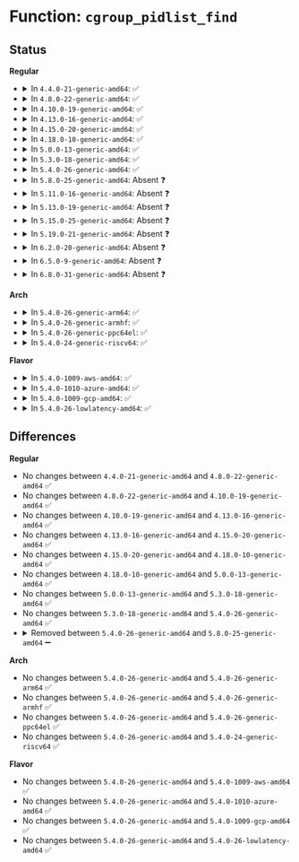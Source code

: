 # Function: <code>cgroup_pidlist_find</code>

## Status
<b>Regular</b>
<ul>
<li>
<details>
<summary>In <code>4.4.0-21-generic-amd64</code>: ✅</summary>

```c
struct cgroup_pidlist * cgroup_pidlist_find(struct cgroup * cgrp, enum cgroup_filetype type)
```

```json
{
  "name": "cgroup_pidlist_find",
  "collision_type": "Unique Static",
  "inline_type": "No",
  "funcs": [
    {
      "addr": 18446744071579971600,
      "name": "cgroup_pidlist_find",
      "external": false,
      "loc": "kernel/cgroup.c:4373",
      "file": "kernel/cgroup.c",
      "inline": "seen, unknown",
      "caller_inline": [],
      "caller_func": [
        "kernel/cgroup.c:pidlist_array_load",
        "kernel/cgroup.c:cgroup_pidlist_start"
      ]
    }
  ],
  "symbols": [
    {
      "addr": 18446744071579971600,
      "name": "cgroup_pidlist_find",
      "section": ".text",
      "bind": "STB_LOCAL",
      "size": 96
    }
  ]
}
```
</details>
</li>
<li>
<details>
<summary>In <code>4.8.0-22-generic-amd64</code>: ✅</summary>

```c
struct cgroup_pidlist * cgroup_pidlist_find(struct cgroup * cgrp, enum cgroup_filetype type)
```

```json
{
  "name": "cgroup_pidlist_find",
  "collision_type": "Unique Static",
  "inline_type": "No",
  "funcs": [
    {
      "addr": 18446744071580001952,
      "name": "cgroup_pidlist_find",
      "external": false,
      "loc": "kernel/cgroup.c:4568",
      "file": "kernel/cgroup.c",
      "inline": "seen, unknown",
      "caller_inline": [],
      "caller_func": [
        "kernel/cgroup.c:cgroup_pidlist_start",
        "kernel/cgroup.c:cgroup_pidlist_start"
      ]
    }
  ],
  "symbols": [
    {
      "addr": 18446744071580001952,
      "name": "cgroup_pidlist_find",
      "section": ".text",
      "bind": "STB_LOCAL",
      "size": 99
    }
  ]
}
```
</details>
</li>
<li>
<details>
<summary>In <code>4.10.0-19-generic-amd64</code>: ✅</summary>

```c
struct cgroup_pidlist * cgroup_pidlist_find(struct cgroup * cgrp, enum cgroup_filetype type)
```

```json
{
  "name": "cgroup_pidlist_find",
  "collision_type": "Unique Static",
  "inline_type": "No",
  "funcs": [
    {
      "addr": 18446744071580033552,
      "name": "cgroup_pidlist_find",
      "external": false,
      "loc": "kernel/cgroup.c:4581",
      "file": "kernel/cgroup.c",
      "inline": "seen, unknown",
      "caller_inline": [],
      "caller_func": [
        "kernel/cgroup.c:cgroup_pidlist_start",
        "kernel/cgroup.c:cgroup_pidlist_start"
      ]
    }
  ],
  "symbols": [
    {
      "addr": 18446744071580033552,
      "name": "cgroup_pidlist_find",
      "section": ".text",
      "bind": "STB_LOCAL",
      "size": 99
    }
  ]
}
```
</details>
</li>
<li>
<details>
<summary>In <code>4.13.0-16-generic-amd64</code>: ✅</summary>

```c
struct cgroup_pidlist * cgroup_pidlist_find(struct cgroup * cgrp, enum cgroup_filetype type)
```

```json
{
  "name": "cgroup_pidlist_find",
  "collision_type": "Unique Static",
  "inline_type": "No",
  "funcs": [
    {
      "addr": 18446744071580062128,
      "name": "cgroup_pidlist_find",
      "external": false,
      "loc": "kernel/cgroup/cgroup-v1.c:288",
      "file": "kernel/cgroup/cgroup-v1.c",
      "inline": "seen, unknown",
      "caller_inline": [],
      "caller_func": [
        "kernel/cgroup/cgroup-v1.c:cgroup_pidlist_start",
        "kernel/cgroup/cgroup-v1.c:cgroup_pidlist_start"
      ]
    }
  ],
  "symbols": [
    {
      "addr": 18446744071580062128,
      "name": "cgroup_pidlist_find",
      "section": ".text",
      "bind": "STB_LOCAL",
      "size": 99
    }
  ]
}
```
</details>
</li>
<li>
<details>
<summary>In <code>4.15.0-20-generic-amd64</code>: ✅</summary>

```c
struct cgroup_pidlist * cgroup_pidlist_find(struct cgroup * cgrp, enum cgroup_filetype type)
```

```json
{
  "name": "cgroup_pidlist_find",
  "collision_type": "Unique Static",
  "inline_type": "No",
  "funcs": [
    {
      "addr": 18446744071580114448,
      "name": "cgroup_pidlist_find",
      "external": false,
      "loc": "kernel/cgroup/cgroup-v1.c:293",
      "file": "kernel/cgroup/cgroup-v1.c",
      "inline": "seen, unknown",
      "caller_inline": [],
      "caller_func": [
        "kernel/cgroup/cgroup-v1.c:cgroup_pidlist_start",
        "kernel/cgroup/cgroup-v1.c:pidlist_array_load"
      ]
    }
  ],
  "symbols": [
    {
      "addr": 18446744071580114448,
      "name": "cgroup_pidlist_find",
      "section": ".text",
      "bind": "STB_LOCAL",
      "size": 99
    }
  ]
}
```
</details>
</li>
<li>
<details>
<summary>In <code>4.18.0-10-generic-amd64</code>: ✅</summary>

```c
struct cgroup_pidlist * cgroup_pidlist_find(struct cgroup * cgrp, enum cgroup_filetype type)
```

```json
{
  "name": "cgroup_pidlist_find",
  "collision_type": "Unique Static",
  "inline_type": "No",
  "funcs": [
    {
      "addr": 18446744071580173872,
      "name": "cgroup_pidlist_find",
      "external": false,
      "loc": "kernel/cgroup/cgroup-v1.c:293",
      "file": "kernel/cgroup/cgroup-v1.c",
      "inline": "seen, unknown",
      "caller_inline": [],
      "caller_func": [
        "kernel/cgroup/cgroup-v1.c:cgroup_pidlist_start",
        "kernel/cgroup/cgroup-v1.c:pidlist_array_load"
      ]
    }
  ],
  "symbols": [
    {
      "addr": 18446744071580173872,
      "name": "cgroup_pidlist_find",
      "section": ".text",
      "bind": "STB_LOCAL",
      "size": 99
    }
  ]
}
```
</details>
</li>
<li>
<details>
<summary>In <code>5.0.0-13-generic-amd64</code>: ✅</summary>

```c
struct cgroup_pidlist * cgroup_pidlist_find(struct cgroup * cgrp, enum cgroup_filetype type)
```

```json
{
  "name": "cgroup_pidlist_find",
  "collision_type": "Unique Static",
  "inline_type": "No",
  "funcs": [
    {
      "addr": 18446744071580221760,
      "name": "cgroup_pidlist_find",
      "external": false,
      "loc": "kernel/cgroup/cgroup-v1.c:296",
      "file": "kernel/cgroup/cgroup-v1.c",
      "inline": "seen, unknown",
      "caller_inline": [],
      "caller_func": [
        "kernel/cgroup/cgroup-v1.c:cgroup_pidlist_start",
        "kernel/cgroup/cgroup-v1.c:pidlist_array_load"
      ]
    }
  ],
  "symbols": [
    {
      "addr": 18446744071580221760,
      "name": "cgroup_pidlist_find",
      "section": ".text",
      "bind": "STB_LOCAL",
      "size": 99
    }
  ]
}
```
</details>
</li>
<li>
<details>
<summary>In <code>5.3.0-18-generic-amd64</code>: ✅</summary>

```c
struct cgroup_pidlist * cgroup_pidlist_find(struct cgroup * cgrp, enum cgroup_filetype type)
```

```json
{
  "name": "cgroup_pidlist_find",
  "collision_type": "Unique Static",
  "inline_type": "No",
  "funcs": [
    {
      "addr": 18446744071580270656,
      "name": "cgroup_pidlist_find",
      "external": false,
      "loc": "kernel/cgroup/cgroup-v1.c:300",
      "file": "kernel/cgroup/cgroup-v1.c",
      "inline": "seen, unknown",
      "caller_inline": [],
      "caller_func": [
        "kernel/cgroup/cgroup-v1.c:cgroup_pidlist_start",
        "kernel/cgroup/cgroup-v1.c:pidlist_array_load"
      ]
    }
  ],
  "symbols": [
    {
      "addr": 18446744071580270656,
      "name": "cgroup_pidlist_find",
      "section": ".text",
      "bind": "STB_LOCAL",
      "size": 96
    }
  ]
}
```
</details>
</li>
<li>
<details>
<summary>In <code>5.4.0-26-generic-amd64</code>: ✅</summary>

```c
struct cgroup_pidlist * cgroup_pidlist_find(struct cgroup * cgrp, enum cgroup_filetype type)
```

```json
{
  "name": "cgroup_pidlist_find",
  "collision_type": "Unique Static",
  "inline_type": "No",
  "funcs": [
    {
      "addr": 18446744071580318816,
      "name": "cgroup_pidlist_find",
      "external": false,
      "loc": "kernel/cgroup/cgroup-v1.c:281",
      "file": "kernel/cgroup/cgroup-v1.c",
      "inline": "seen, unknown",
      "caller_inline": [],
      "caller_func": [
        "kernel/cgroup/cgroup-v1.c:cgroup_pidlist_start",
        "kernel/cgroup/cgroup-v1.c:pidlist_array_load"
      ]
    }
  ],
  "symbols": [
    {
      "addr": 18446744071580318816,
      "name": "cgroup_pidlist_find",
      "section": ".text",
      "bind": "STB_LOCAL",
      "size": 96
    }
  ]
}
```
</details>
</li>
<li>
<details>
<summary>In <code>5.8.0-25-generic-amd64</code>: Absent ❓</summary>

```json
{
  "name": "cgroup_pidlist_find",
  "collision_type": "Unique Static",
  "inline_type": "Full",
  "funcs": [
    {
      "addr": 18446744071580392803,
      "name": "cgroup_pidlist_find",
      "external": false,
      "loc": "kernel/cgroup/cgroup-v1.c:276",
      "file": "kernel/cgroup/cgroup-v1.c",
      "inline": "not declared, inlined",
      "caller_inline": [
        "kernel/cgroup/cgroup-v1.c:cgroup_pidlist_start",
        "kernel/cgroup/cgroup-v1.c:cgroup_pidlist_find_create"
      ],
      "caller_func": []
    }
  ],
  "symbols": []
}
```
</details>
</li>
<li>
<details>
<summary>In <code>5.11.0-16-generic-amd64</code>: Absent ❓</summary>

```json
{
  "name": "cgroup_pidlist_find",
  "collision_type": "Unique Static",
  "inline_type": "Full",
  "funcs": [
    {
      "addr": 18446744071580379859,
      "name": "cgroup_pidlist_find",
      "external": false,
      "loc": "kernel/cgroup/cgroup-v1.c:276",
      "file": "kernel/cgroup/cgroup-v1.c",
      "inline": "not declared, inlined",
      "caller_inline": [
        "kernel/cgroup/cgroup-v1.c:cgroup_pidlist_start",
        "kernel/cgroup/cgroup-v1.c:cgroup_pidlist_find_create"
      ],
      "caller_func": []
    }
  ],
  "symbols": []
}
```
</details>
</li>
<li>
<details>
<summary>In <code>5.13.0-19-generic-amd64</code>: Absent ❓</summary>

```json
{
  "name": "cgroup_pidlist_find",
  "collision_type": "Unique Static",
  "inline_type": "Full",
  "funcs": [
    {
      "addr": 18446744071580383132,
      "name": "cgroup_pidlist_find",
      "external": false,
      "loc": "kernel/cgroup/cgroup-v1.c:276",
      "file": "kernel/cgroup/cgroup-v1.c",
      "inline": "not declared, inlined",
      "caller_inline": [
        "kernel/cgroup/cgroup-v1.c:cgroup_pidlist_start",
        "kernel/cgroup/cgroup-v1.c:pidlist_array_load"
      ],
      "caller_func": []
    }
  ],
  "symbols": []
}
```
</details>
</li>
<li>
<details>
<summary>In <code>5.15.0-25-generic-amd64</code>: Absent ❓</summary>

```json
{
  "name": "cgroup_pidlist_find",
  "collision_type": "Unique Static",
  "inline_type": "Full",
  "funcs": [
    {
      "addr": 18446744071580545168,
      "name": "cgroup_pidlist_find",
      "external": false,
      "loc": "kernel/cgroup/cgroup-v1.c:280",
      "file": "kernel/cgroup/cgroup-v1.c",
      "inline": "not declared, inlined",
      "caller_inline": [
        "kernel/cgroup/cgroup-v1.c:cgroup_pidlist_start",
        "kernel/cgroup/cgroup-v1.c:pidlist_array_load"
      ],
      "caller_func": []
    }
  ],
  "symbols": []
}
```
</details>
</li>
<li>
<details>
<summary>In <code>5.19.0-21-generic-amd64</code>: Absent ❓</summary>

```json
{
  "name": "cgroup_pidlist_find",
  "collision_type": "Unique Static",
  "inline_type": "Full",
  "funcs": [
    {
      "addr": 18446744071580744464,
      "name": "cgroup_pidlist_find",
      "external": false,
      "loc": "kernel/cgroup/cgroup-v1.c:277",
      "file": "kernel/cgroup/cgroup-v1.c",
      "inline": "not declared, inlined",
      "caller_inline": [
        "kernel/cgroup/cgroup-v1.c:cgroup_pidlist_start",
        "kernel/cgroup/cgroup-v1.c:pidlist_array_load"
      ],
      "caller_func": []
    }
  ],
  "symbols": []
}
```
</details>
</li>
<li>
<details>
<summary>In <code>6.2.0-20-generic-amd64</code>: Absent ❓</summary>

```json
{
  "name": "cgroup_pidlist_find",
  "collision_type": "Unique Static",
  "inline_type": "Full",
  "funcs": [
    {
      "addr": 18446744071581021440,
      "name": "cgroup_pidlist_find",
      "external": false,
      "loc": "kernel/cgroup/cgroup-v1.c:277",
      "file": "kernel/cgroup/cgroup-v1.c",
      "inline": "not declared, inlined",
      "caller_inline": [
        "kernel/cgroup/cgroup-v1.c:cgroup_pidlist_start",
        "kernel/cgroup/cgroup-v1.c:pidlist_array_load"
      ],
      "caller_func": []
    }
  ],
  "symbols": []
}
```
</details>
</li>
<li>
<details>
<summary>In <code>6.5.0-9-generic-amd64</code>: Absent ❓</summary>

```json
{
  "name": "cgroup_pidlist_find",
  "collision_type": "Unique Static",
  "inline_type": "Full",
  "funcs": [
    {
      "addr": 18446744071581109776,
      "name": "cgroup_pidlist_find",
      "external": false,
      "loc": "kernel/cgroup/cgroup-v1.c:277",
      "file": "kernel/cgroup/cgroup-v1.c",
      "inline": "not declared, inlined",
      "caller_inline": [
        "kernel/cgroup/cgroup-v1.c:cgroup_pidlist_start",
        "kernel/cgroup/cgroup-v1.c:pidlist_array_load"
      ],
      "caller_func": []
    }
  ],
  "symbols": []
}
```
</details>
</li>
<li>
<details>
<summary>In <code>6.8.0-31-generic-amd64</code>: Absent ❓</summary>

```json
{
  "name": "cgroup_pidlist_find",
  "collision_type": "Unique Static",
  "inline_type": "Full",
  "funcs": [
    {
      "addr": 18446744071581207648,
      "name": "cgroup_pidlist_find",
      "external": false,
      "loc": "kernel/cgroup/cgroup-v1.c:277",
      "file": "kernel/cgroup/cgroup-v1.c",
      "inline": "not declared, inlined",
      "caller_inline": [
        "kernel/cgroup/cgroup-v1.c:cgroup_pidlist_start",
        "kernel/cgroup/cgroup-v1.c:pidlist_array_load"
      ],
      "caller_func": []
    }
  ],
  "symbols": []
}
```
</details>
</li>
</ul>
<b>Arch</b>
<ul>
<li>
<details>
<summary>In <code>5.4.0-26-generic-arm64</code>: ✅</summary>

```c
struct cgroup_pidlist * cgroup_pidlist_find(struct cgroup * cgrp, enum cgroup_filetype type)
```

```json
{
  "name": "cgroup_pidlist_find",
  "collision_type": "Unique Static",
  "inline_type": "No",
  "funcs": [
    {
      "addr": 18446603336491575104,
      "name": "cgroup_pidlist_find",
      "external": false,
      "loc": "kernel/cgroup/cgroup-v1.c:281",
      "file": "kernel/cgroup/cgroup-v1.c",
      "inline": "seen, unknown",
      "caller_inline": [],
      "caller_func": [
        "kernel/cgroup/cgroup-v1.c:cgroup_pidlist_start",
        "kernel/cgroup/cgroup-v1.c:pidlist_array_load",
        "kernel/cgroup/cgroup-v1.c:pidlist_array_load"
      ]
    }
  ],
  "symbols": [
    {
      "addr": 18446603336491575104,
      "name": "cgroup_pidlist_find",
      "section": ".text",
      "bind": "STB_LOCAL",
      "size": 132
    }
  ]
}
```
</details>
</li>
<li>
<details>
<summary>In <code>5.4.0-26-generic-armhf</code>: ✅</summary>

```c
struct cgroup_pidlist * cgroup_pidlist_find(struct cgroup * cgrp, enum cgroup_filetype type)
```

```json
{
  "name": "cgroup_pidlist_find",
  "collision_type": "Unique Static",
  "inline_type": "No",
  "funcs": [
    {
      "addr": 3225538480,
      "name": "cgroup_pidlist_find",
      "external": false,
      "loc": "kernel/cgroup/cgroup-v1.c:281",
      "file": "kernel/cgroup/cgroup-v1.c",
      "inline": "seen, unknown",
      "caller_inline": [],
      "caller_func": [
        "kernel/cgroup/cgroup-v1.c:cgroup_pidlist_start",
        "kernel/cgroup/cgroup-v1.c:cgroup_pidlist_start"
      ]
    }
  ],
  "symbols": [
    {
      "addr": 3225538480,
      "name": "cgroup_pidlist_find",
      "section": ".text",
      "bind": "STB_LOCAL",
      "size": 140
    }
  ]
}
```
</details>
</li>
<li>
<details>
<summary>In <code>5.4.0-26-generic-ppc64el</code>: ✅</summary>

```c
struct cgroup_pidlist * cgroup_pidlist_find(struct cgroup * cgrp, enum cgroup_filetype type)
```

```json
{
  "name": "cgroup_pidlist_find",
  "collision_type": "Unique Static",
  "inline_type": "No",
  "funcs": [
    {
      "addr": 13835058055284554448,
      "name": "cgroup_pidlist_find",
      "external": false,
      "loc": "kernel/cgroup/cgroup-v1.c:281",
      "file": "kernel/cgroup/cgroup-v1.c",
      "inline": "seen, unknown",
      "caller_inline": [],
      "caller_func": [
        "kernel/cgroup/cgroup-v1.c:cgroup_pidlist_start",
        "kernel/cgroup/cgroup-v1.c:pidlist_array_load",
        "kernel/cgroup/cgroup-v1.c:pidlist_array_load"
      ]
    }
  ],
  "symbols": [
    {
      "addr": 13835058055284554448,
      "name": "cgroup_pidlist_find",
      "section": ".text",
      "bind": "STB_LOCAL",
      "size": 188
    }
  ]
}
```
</details>
</li>
<li>
<details>
<summary>In <code>5.4.0-24-generic-riscv64</code>: ✅</summary>

```c
struct cgroup_pidlist * cgroup_pidlist_find(struct cgroup * cgrp, enum cgroup_filetype type)
```

```json
{
  "name": "cgroup_pidlist_find",
  "collision_type": "Unique Static",
  "inline_type": "No",
  "funcs": [
    {
      "addr": 18446743936271985984,
      "name": "cgroup_pidlist_find",
      "external": false,
      "loc": "kernel/cgroup/cgroup-v1.c:281",
      "file": "kernel/cgroup/cgroup-v1.c",
      "inline": "seen, unknown",
      "caller_inline": [],
      "caller_func": [
        "kernel/cgroup/cgroup-v1.c:cgroup_pidlist_start",
        "kernel/cgroup/cgroup-v1.c:pidlist_array_load",
        "kernel/cgroup/cgroup-v1.c:pidlist_array_load"
      ]
    }
  ],
  "symbols": [
    {
      "addr": 18446743936271985984,
      "name": "cgroup_pidlist_find",
      "section": ".text",
      "bind": "STB_LOCAL",
      "size": 104
    }
  ]
}
```
</details>
</li>
</ul>
<b>Flavor</b>
<ul>
<li>
<details>
<summary>In <code>5.4.0-1009-aws-amd64</code>: ✅</summary>

```c
struct cgroup_pidlist * cgroup_pidlist_find(struct cgroup * cgrp, enum cgroup_filetype type)
```

```json
{
  "name": "cgroup_pidlist_find",
  "collision_type": "Unique Static",
  "inline_type": "No",
  "funcs": [
    {
      "addr": 18446744071580287616,
      "name": "cgroup_pidlist_find",
      "external": false,
      "loc": "kernel/cgroup/cgroup-v1.c:281",
      "file": "kernel/cgroup/cgroup-v1.c",
      "inline": "seen, unknown",
      "caller_inline": [],
      "caller_func": [
        "kernel/cgroup/cgroup-v1.c:cgroup_pidlist_start",
        "kernel/cgroup/cgroup-v1.c:pidlist_array_load"
      ]
    }
  ],
  "symbols": [
    {
      "addr": 18446744071580287616,
      "name": "cgroup_pidlist_find",
      "section": ".text",
      "bind": "STB_LOCAL",
      "size": 96
    }
  ]
}
```
</details>
</li>
<li>
<details>
<summary>In <code>5.4.0-1010-azure-amd64</code>: ✅</summary>

```c
struct cgroup_pidlist * cgroup_pidlist_find(struct cgroup * cgrp, enum cgroup_filetype type)
```

```json
{
  "name": "cgroup_pidlist_find",
  "collision_type": "Unique Static",
  "inline_type": "No",
  "funcs": [
    {
      "addr": 18446744071580234992,
      "name": "cgroup_pidlist_find",
      "external": false,
      "loc": "kernel/cgroup/cgroup-v1.c:281",
      "file": "kernel/cgroup/cgroup-v1.c",
      "inline": "seen, unknown",
      "caller_inline": [],
      "caller_func": [
        "kernel/cgroup/cgroup-v1.c:cgroup_pidlist_start",
        "kernel/cgroup/cgroup-v1.c:pidlist_array_load"
      ]
    }
  ],
  "symbols": [
    {
      "addr": 18446744071580234992,
      "name": "cgroup_pidlist_find",
      "section": ".text",
      "bind": "STB_LOCAL",
      "size": 96
    }
  ]
}
```
</details>
</li>
<li>
<details>
<summary>In <code>5.4.0-1009-gcp-amd64</code>: ✅</summary>

```c
struct cgroup_pidlist * cgroup_pidlist_find(struct cgroup * cgrp, enum cgroup_filetype type)
```

```json
{
  "name": "cgroup_pidlist_find",
  "collision_type": "Unique Static",
  "inline_type": "No",
  "funcs": [
    {
      "addr": 18446744071580278864,
      "name": "cgroup_pidlist_find",
      "external": false,
      "loc": "kernel/cgroup/cgroup-v1.c:281",
      "file": "kernel/cgroup/cgroup-v1.c",
      "inline": "seen, unknown",
      "caller_inline": [],
      "caller_func": [
        "kernel/cgroup/cgroup-v1.c:cgroup_pidlist_start",
        "kernel/cgroup/cgroup-v1.c:pidlist_array_load"
      ]
    }
  ],
  "symbols": [
    {
      "addr": 18446744071580278864,
      "name": "cgroup_pidlist_find",
      "section": ".text",
      "bind": "STB_LOCAL",
      "size": 96
    }
  ]
}
```
</details>
</li>
<li>
<details>
<summary>In <code>5.4.0-26-lowlatency-amd64</code>: ✅</summary>

```c
struct cgroup_pidlist * cgroup_pidlist_find(struct cgroup * cgrp, enum cgroup_filetype type)
```

```json
{
  "name": "cgroup_pidlist_find",
  "collision_type": "Unique Static",
  "inline_type": "No",
  "funcs": [
    {
      "addr": 18446744071580333184,
      "name": "cgroup_pidlist_find",
      "external": false,
      "loc": "kernel/cgroup/cgroup-v1.c:281",
      "file": "kernel/cgroup/cgroup-v1.c",
      "inline": "seen, unknown",
      "caller_inline": [],
      "caller_func": [
        "kernel/cgroup/cgroup-v1.c:cgroup_pidlist_start",
        "kernel/cgroup/cgroup-v1.c:pidlist_array_load"
      ]
    }
  ],
  "symbols": [
    {
      "addr": 18446744071580333184,
      "name": "cgroup_pidlist_find",
      "section": ".text",
      "bind": "STB_LOCAL",
      "size": 96
    }
  ]
}
```
</details>
</li>
</ul>

## Differences
<b>Regular</b>
<ul>
<li>
No changes between <code>4.4.0-21-generic-amd64</code> and <code>4.8.0-22-generic-amd64</code> ✅
</li>
<li>
No changes between <code>4.8.0-22-generic-amd64</code> and <code>4.10.0-19-generic-amd64</code> ✅
</li>
<li>
No changes between <code>4.10.0-19-generic-amd64</code> and <code>4.13.0-16-generic-amd64</code> ✅
</li>
<li>
No changes between <code>4.13.0-16-generic-amd64</code> and <code>4.15.0-20-generic-amd64</code> ✅
</li>
<li>
No changes between <code>4.15.0-20-generic-amd64</code> and <code>4.18.0-10-generic-amd64</code> ✅
</li>
<li>
No changes between <code>4.18.0-10-generic-amd64</code> and <code>5.0.0-13-generic-amd64</code> ✅
</li>
<li>
No changes between <code>5.0.0-13-generic-amd64</code> and <code>5.3.0-18-generic-amd64</code> ✅
</li>
<li>
No changes between <code>5.3.0-18-generic-amd64</code> and <code>5.4.0-26-generic-amd64</code> ✅
</li>
<li>
<details>
<summary>Removed between <code>5.4.0-26-generic-amd64</code> and <code>5.8.0-25-generic-amd64</code> ➖</summary>

```c
struct cgroup_pidlist * cgroup_pidlist_find(struct cgroup * cgrp, enum cgroup_filetype type)
```
</details>
</li>
</ul>
<b>Arch</b>
<ul>
<li>
No changes between <code>5.4.0-26-generic-amd64</code> and <code>5.4.0-26-generic-arm64</code> ✅
</li>
<li>
No changes between <code>5.4.0-26-generic-amd64</code> and <code>5.4.0-26-generic-armhf</code> ✅
</li>
<li>
No changes between <code>5.4.0-26-generic-amd64</code> and <code>5.4.0-26-generic-ppc64el</code> ✅
</li>
<li>
No changes between <code>5.4.0-26-generic-amd64</code> and <code>5.4.0-24-generic-riscv64</code> ✅
</li>
</ul>
<b>Flavor</b>
<ul>
<li>
No changes between <code>5.4.0-26-generic-amd64</code> and <code>5.4.0-1009-aws-amd64</code> ✅
</li>
<li>
No changes between <code>5.4.0-26-generic-amd64</code> and <code>5.4.0-1010-azure-amd64</code> ✅
</li>
<li>
No changes between <code>5.4.0-26-generic-amd64</code> and <code>5.4.0-1009-gcp-amd64</code> ✅
</li>
<li>
No changes between <code>5.4.0-26-generic-amd64</code> and <code>5.4.0-26-lowlatency-amd64</code> ✅
</li>
</ul>
